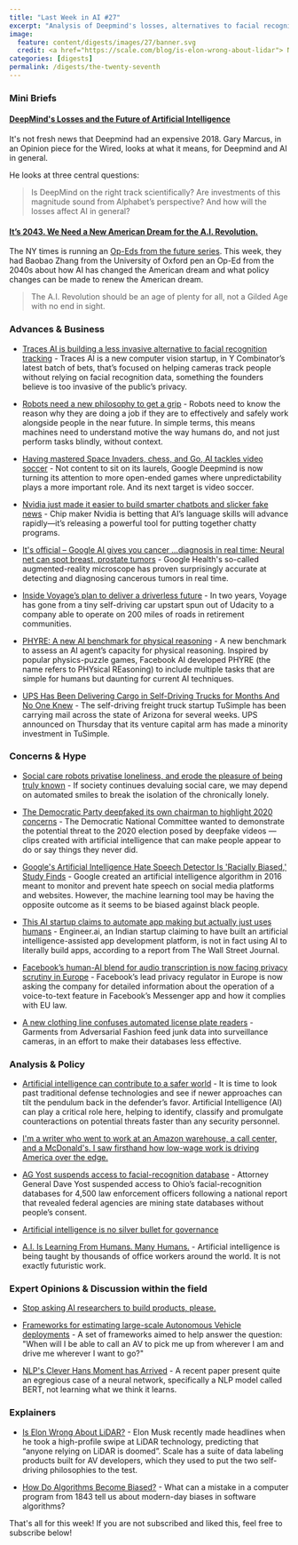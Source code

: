 ```yaml
---
title: "Last Week in AI #27"
excerpt: "Analysis of Deepmind's losses, alternatives to facial recognition tracking and more!"
image: 
  feature: content/digests/images/27/banner.svg
  credit: <a href="https://scale.com/blog/is-elon-wrong-about-lidar"> Nathan Hayflick / Scale</a>
categories: [digests]
permalink: /digests/the-twenty-seventh
---
```


### Mini Briefs

#### [DeepMind's Losses and the Future of Artificial Intelligence](https://www.wired.com/story/deepminds-losses-future-artificial-intelligence/)

It's not fresh news that Deepmind had an expensive 2018. Gary Marcus, in an Opinion piece for the Wired, looks at what it means, for Deepmind and AI in general. 

He looks at three central questions: 
>Is DeepMind on the right track scientifically? Are investments of this magnitude sound from Alphabet’s perspective? And how will the losses affect AI in general?

#### [It’s 2043. We Need a New American Dream for the A.I. Revolution.](https://www.nytimes.com/2019/08/12/opinion/ubi-automation-ai.html)  

The NY times is running an [Op-Eds from the future series](https://www.nytimes.com/spotlight/future-oped). This week, they had Baobao Zhang from the University of Oxford pen an Op-Ed from the 2040s about how AI has changed the American dream and what policy changes can be made to renew the American dream. 

> The A.I. Revolution should be an age of plenty for all, not a Gilded Age with no end in sight.

### Advances & Business

* [Traces AI is building a less invasive alternative to facial recognition tracking](https://techcrunch.com/2019/08/15/traces-ai-is-building-a-less-invasive-alternative-to-facial-recognition-tracking/) - Traces AI is a new computer vision startup, in Y Combinator’s latest batch of bets, that’s focused on helping cameras track people without relying on facial recognition data, something the founders believe is too invasive of the public’s privacy.

* [Robots need a new philosophy to get a grip](https://www.sciencedaily.com/releases/2019/08/190812094446.htm) - Robots need to know the reason why they are doing a job if they are to effectively and safely work alongside people in the near future. In simple terms, this means machines need to understand motive the way humans do, and not just perform tasks blindly, without context.

* [Having mastered Space Invaders, chess, and Go, AI tackles video soccer](https://www.technologyreview.com/s/614049/having-mastered-space-invaders-chess-and-go-ai-tackles-video-soccer/) - Not content to sit on its laurels, Google Deepmind is now turning its attention to more open-ended games where unpredictability plays a more important role. And its next target is video soccer.

* [Nvidia just made it easier to build smarter chatbots and slicker fake news](https://www.technologyreview.com/s/614143/nvidia-just-made-it-easier-to-build-smarter-chatbots-and-slicker-fake-news/) - Chip maker Nvidia is betting that AI’s language skills will advance rapidly—it’s releasing a powerful tool for putting together chatty programs.

* [It's official – Google AI gives you cancer ...diagnosis in real time: Neural net can spot breast, prostate tumors](https://www.theregister.co.uk/2019/08/14/google_ai_microscope/) - Google Health's so-called augmented-reality microscope has proven surprisingly accurate at detecting and diagnosing cancerous tumors in real time.

* [Inside Voyage’s plan to deliver a driverless future](https://techcrunch.com/2019/08/14/inside-voyages-plan-to-deliver-a-driverless-future/) - In two years, Voyage has gone from a tiny self-driving car upstart spun out of Udacity to a company able to operate on 200 miles of roads in retirement communities.

* [PHYRE: A new AI benchmark for physical reasoning](https://ai.facebook.com/blog/phyre-a-new-ai-benchmark-for-physical-reasoning/) - A new benchmark to assess an AI agent’s capacity for physical reasoning. Inspired by popular physics-puzzle games, Facebook AI developed PHYRE (the name refers to PHYsical REasoning) to include multiple tasks that are simple for humans but daunting for current AI techniques.


* [UPS Has Been Delivering Cargo in Self-Driving Trucks for Months And No One Knew](https://gizmodo.com/ups-has-been-delivering-cargo-in-self-driving-trucks-fo-1837272680) - The self-driving freight truck startup TuSimple has been carrying mail across the state of Arizona for several weeks. UPS announced on Thursday that its venture capital arm has made a minority investment in TuSimple.

### Concerns & Hype

* [Social care robots privatise loneliness, and erode the pleasure of being truly known](https://www.newstatesman.com/science-tech/technology/2019/08/social-care-robots-privatise-loneliness-and-erode-pleasure-being) - If society continues devaluing social care, we may depend on automated smiles to break the isolation of the chronically lonely.

* [The Democratic Party deepfaked its own chairman to highlight 2020 concerns](https://www.cnn.com/2019/08/09/tech/deepfake-tom-perez-dnc-defcon/index.html) - The Democratic National Committee wanted to demonstrate the potential threat to the 2020 election posed by deepfake videos — clips created with artificial intelligence that can make people appear to do or say things they never did.

* [Google's Artificial Intelligence Hate Speech Detector Is 'Racially Biased,' Study Finds](https://www.forbes.com/sites/nicolemartin1/2019/08/13/googles-artificial-intelligence-hate-speech-detector-is-racially-biased/) - Google created an artificial intelligence algorithm in 2016 meant to monitor and prevent hate speech on social media platforms and websites. However, the machine learning tool may be having the opposite outcome as it seems to be biased against black people.

* [This AI startup claims to automate app making but actually just uses humans](https://www.theverge.com/2019/8/14/20805676/engineer-ai-artificial-intelligence-startup-app-development-outsourcing-humans) - Engineer.ai, an Indian startup claiming to have built an artificial intelligence-assisted app development platform, is not in fact using AI to literally build apps, according to a report from The Wall Street Journal.

* [Facebook’s human-AI blend for audio transcription is now facing privacy scrutiny in Europe](https://techcrunch.com/2019/08/14/facebooks-human-ai-blend-for-audio-transcription-is-now-facing-privacy-scrutiny-in-europe/) - Facebook’s lead privacy regulator in Europe is now asking the company for detailed information about the operation of a voice-to-text feature in Facebook’s Messenger app and how it complies with EU law.

* [A new clothing line confuses automated license plate readers](https://www.technologyreview.com/f/614175/a-new-clothing-line-confuses-automated-license-plate-readers/) - Garments from Adversarial Fashion feed junk data into surveillance cameras, in an effort to make their databases less effective. 

### Analysis & Policy

* [Artificial intelligence can contribute to a safer world](https://techcrunch.com/2019/08/14/artificial-intelligence-can-contribute-to-a-safer-world/) - It is time to look past traditional defense technologies and see if newer approaches can tilt the pendulum back in the defender’s favor. Artificial Intelligence (AI) can play a critical role here, helping to identify, classify and promulgate counteractions on potential threats faster than any security personnel.

* [I'm a writer who went to work at an Amazon warehouse, a call center, and a McDonald's. I saw firsthand how low-wage work is driving America over the edge.](https://www.businessinsider.com/i-worked-three-low-wage-jobs-prize-efficiency-over-humanity-2019-8)

* [AG Yost suspends access to facial-recognition database](http://www.toledoblade.com/local/politics/2019/08/14/attorney-general-dave-yost-ends-law-enforcement-access-facial-recognition-program/stories/20190814120) - Attorney General Dave Yost suspended access to Ohio’s facial-recognition databases for 4,500 law enforcement officers following a national report that revealed federal agencies are mining state databases without people’s consent.

* [Artificial intelligence is no silver bullet for governance](https://www.ft.com/content/817cd3d6-b921-11e9-8a88-aa6628ac896c)

* [A.I. Is Learning From Humans. Many Humans.](https://www.nytimes.com/2019/08/16/technology/ai-humans.html) - Artificial intelligence is being taught by thousands of office workers around the world. It is not exactly futuristic work.

### Expert Opinions & Discussion within the field

* [Stop asking AI researchers to build products, please.](https://medium.com/@mehdimerai/stop-asking-ai-researchers-to-build-products-please-c6f22265ecb0)

* [Frameworks for estimating large-scale Autonomous Vehicle deployments](https://medium.com/applied-intuition/frameworks-for-estimating-large-scale-autonomous-vehicle-deployments-4f501202ccf) - A set of frameworks aimed to help answer the question: "When will I be able to call an AV to pick me up from wherever I am and drive me wherever I want to go?"

* [NLP's Clever Hans Moment has Arrived](https://bheinzerling.github.io/post/clever-hans/) - A recent paper present quite an egregious case of a neural network, specifically a NLP model called BERT, not learning what we think it learns. 

### Explainers

* [Is Elon Wrong About LiDAR?](https://scale.com/blog/is-elon-wrong-about-lidar) - Elon Musk recently made headlines when he took a high-profile swipe at LiDAR technology, predicting that “anyone relying on LiDAR is doomed”. Scale has a suite of data labeling products built for AV developers, which they used to put the two self-driving philosophies to the test.

* [How Do Algorithms Become Biased?](https://slate.com/podcasts/the-secret-history-of-the-future/2019/08/what-can-ada-lovelaces-mistake-from-1843-tell-us-about-modern-day-biases-in-software-algorithms) - What can a mistake in a computer program from 1843 tell us about modern-day biases in software algorithms?

That's all for this week! If you are not subscribed and liked this, feel free to subscribe below!